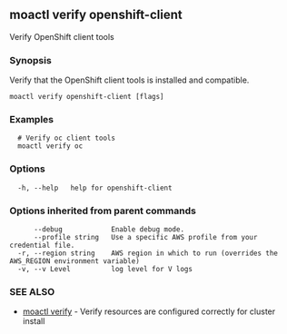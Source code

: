 ## moactl verify openshift-client

Verify OpenShift client tools

### Synopsis

Verify that the OpenShift client tools is installed and compatible.

```
moactl verify openshift-client [flags]
```

### Examples

```
  # Verify oc client tools
  moactl verify oc
```

### Options

```
  -h, --help   help for openshift-client
```

### Options inherited from parent commands

```
      --debug            Enable debug mode.
      --profile string   Use a specific AWS profile from your credential file.
  -r, --region string    AWS region in which to run (overrides the AWS_REGION environment variable)
  -v, --v Level          log level for V logs
```

### SEE ALSO

* [moactl verify](moactl_verify.md)	 - Verify resources are configured correctly for cluster install

